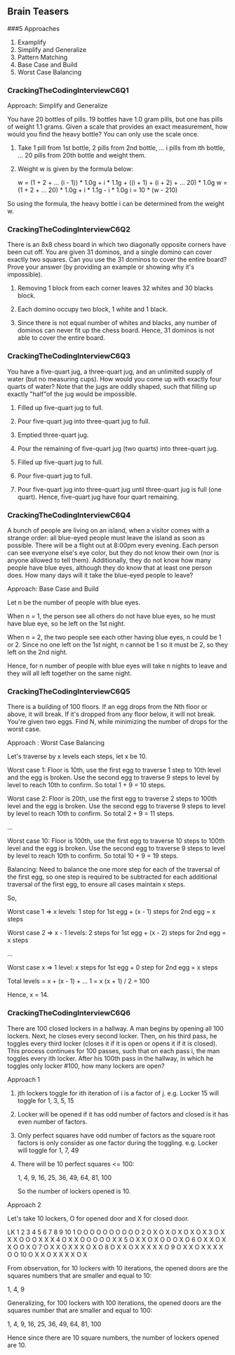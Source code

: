 ## Brain Teasers

###5 Approaches
1. Examplify
2. Simplify and Generalize
3. Pattern Matching
4. Base Case and Build
5. Worst Case Balancing

### CrackingTheCodingInterviewC6Q1

Approach: Simplify and Generalize

You have 20 bottles of pills. 19 bottles have 1.0 gram pills, but one has pills
of weight 1.1 grams. Given a scale that provides an exact measurement, how
would you find the heavy bottle? You can only use the scale once.

1. Take 1 pill from 1st bottle, 2 pills from 2nd bottle, ... 
   i pills from ith bottle, ... 20 pills from 20th bottle and weight them.
   
2. Weight w is given by the formula below:

   w = (1 + 2 + ... (i - 1)) * 1.0g + i * 1.1g + ((i + 1) + (i + 2) + ... 20) * 1.0g
   w = (1 + 2 + ... 20) * 1.0g + i * 1.1g - i * 1.0g
   i = 10 * (w - 210)

So using the formula, the heavy bottle i can be determined from the weight w.


### CrackingTheCodingInterviewC6Q2

There is an 8x8 chess board in which two diagonally opposite corners have
been cut off. You are given 31 dominos, and a single domino can cover exactly
two squares. Can you use the 31 dominos to cover the entire board? Prove your
answer (by providing an example or showing why it's impossible).

1. Removing 1 block from each corner leaves 32 whites and 30 blacks block.

2. Each domino occupy two block, 1 white and 1 black.

3. Since there is not equal number of whites and blacks, any number of dominos can never 
   fit up the chess board. Hence, 31 dominos is not able to cover the entire board.
   
   
### CrackingTheCodingInterviewC6Q3

You have a five-quart jug, a three-quart jug, and an unlimited supply of water
(but no measuring cups). How would you come up with exactly four quarts of
water? Note that the jugs are oddly shaped, such that filling up exactly "half"of
the jug would be impossible.

1. Filled up five-quart jug to full.

2. Pour five-quart jug into three-quart jug to full.

3. Emptied three-quart jug.

3. Pour the remaining of five-quart jug (two quarts) into three-quart jug.

4. Filled up five-quart jug to full.

5. Pour five-quart jug to full.

6. Pour five-quart jug into three-quart jug until three-quart jug is full (one quart).
   Hence, five-quart jug have four quart remaining.


### CrackingTheCodingInterviewC6Q4
   
A bunch of people are living on an island, when a visitor comes with a strange
order: all blue-eyed people must leave the island as soon as possible. There will
be a flight out at 8:00pm every evening. Each person can see everyone else's
eye color, but they do not know their own (nor is anyone allowed to tell them).
Additionally, they do not know how many people have blue eyes, although they
do know that at least one person does. How many days will it take the blue-eyed
people to leave?

Approach: Base Case and Build

Let n be the number of people with blue eyes.

When n = 1, the person see all others do not have blue eyes, so he must have blue eye, 
so he left on the 1st night.

When n = 2, the two people see each other having blue eyes, n could be 1 or 2. Since no one 
left on the 1st night, n cannot be 1 so it must be 2, so they left on the 2nd night.

Hence, for n number of people with blue eyes will take n nights to leave and they will 
all left together on the same night.


### CrackingTheCodingInterviewC6Q5

There is a building of 100 floors. If an egg drops from the Nth floor or above, it
will break. If it's dropped from any floor below, it will not break. You're given two
eggs. Find N, while minimizing the number of drops for the worst case.

Approach : Worst Case Balancing

Let's traverse by x levels each steps, let x be 10.

Worst case 1: Floor is 10th, use the first egg to traverse 1 step to 10th level and the egg 
is broken. Use the second egg to traverse 9 steps to level by level to reach 10th to confirm. 
So total 1 + 9 = 10 steps.

Worst case 2: Floor is 20th, use the first egg to traverse 2 steps to 100th level and the egg 
is broken. Use the second egg to traverse 9 steps to level by level to reach 10th to confirm. 
So total 2 + 9 = 11 steps.

...

Worst case 10: Floor is 100th, use the first egg to traverse 10 steps to 100th level and the egg 
is broken. Use the second egg to traverse 9 steps to level by level to reach 10th to confirm. 
So total 10 + 9 = 19 steps.

Balancing: Need to balance the one more step for each of the traversal of the first egg, so one step
is required to be subtracted for each additional traversal of the first egg, to ensure all cases
maintain x steps.

So,

Worst case 1 => x levels: 1 step for 1st egg + (x - 1) steps for 2nd egg = x steps

Worst case 2 => x - 1 levels: 2 steps for 1st egg + (x - 2) steps for 2nd egg = x steps

...

Worst case x => 1 level: x steps for 1st egg + 0 step for 2nd egg = x steps 

Total levels  = x + (x - 1) + ... 1 = x (x + 1) / 2 = 100

Hence, x = 14.


### CrackingTheCodingInterviewC6Q6

There are 100 closed lockers in a hallway. A man begins by opening all 100
lockers. Next, he closes every second locker. Then, on his third pass, he toggles
every third locker (closes it if it is open or opens it if it is closed). This process
continues for 100 passes, such that on each pass i, the man toggles every ith
locker. After his 100th pass in the hallway, in which he toggles only locker #100,
how many lockers are open?

Approach 1

1. jth lockers toggle for ith iteration of i is a factor of j.
   e.g. Locker 15 will toggle for 1, 3, 5, 15
   
2. Locker will be opened if it has odd number of factors and closed is it has 
   even number of factors.
   
3. Only perfect squares have odd number of factors as the square root factors is only
   consider as one factor during the toggling.
   e.g. Locker will toggle for 1, 7, 49
   
4. There will be 10 perfect squares <= 100:

   1, 4, 9, 16, 25, 36, 49, 64, 81, 100
   
   So the number of lockers opened is 10.
          

Approach 2

Let's take 10 lockers, O for opened door and X for closed door.

LK	1	2	3	4	5	6	7	8	9	10
1	O	O	O	O	O	O	O	O	O	O
2	O	X	O	X	O	X	O	X	O	X
3	O	X	X	X	O	O	O	X	X	X
4	O	X	X	O	O	O	O	O	X	X
5	O	X	X	O	X	O	O	O	X	O
6	O	X	X	O	X	X	O	O	X	O
7	O	X	X	O	X	X	X	O	X	O
8	O	X	X	O	X	X	X	X	X	O
9	O	X	X	O	X	X	X	X	O	O
10	O	X	X	O	X	X	X	X	O	X

From observation, for 10 lockers with 10 iterations, the opened doors are the squares numbers 
that are smaller and equal to 10:

1, 4, 9

Generalizing, for 100 lockers with 100 iterations, the opened doors are the squares number
that are smaller and equal to 100:

1, 4, 9, 16, 25, 36, 49, 64, 81, 100

Hence since there are 10 square numbers, the number of lockers opened are 10.